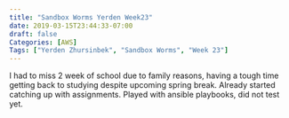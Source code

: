 ```yaml
---
title: "Sandbox Worms Yerden Week23"
date: 2019-03-15T23:44:33-07:00
draft: false
Categories: [AWS]
Tags: ["Yerden Zhursinbek", "Sandbox Worms", "Week 23"]
---
```


I had to miss 2 week of school due to family reasons, having a tough time getting back to studying despite upcoming spring break. Already started catching up with assignments. Played with ansible playbooks, did not test yet. 
